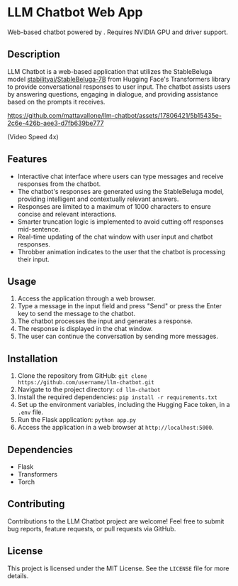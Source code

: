 # LLM Chatbot Web App
Web-based chatbot powered by . Requires NVIDIA GPU and driver support.

## Description
LLM Chatbot is a web-based application that utilizes the StableBeluga model [stabilityai/StableBeluga-7B](https://huggingface.co/stabilityai/StableBeluga-7B) from Hugging Face's Transformers library to provide conversational responses to user input. The chatbot assists users by answering questions, engaging in dialogue, and providing assistance based on the prompts it receives.

https://github.com/mattavallone/llm-chatbot/assets/17806421/5b15435e-2c6e-426b-aee3-d7fb639be777

(Video Speed 4x)
## Features
- Interactive chat interface where users can type messages and receive responses from the chatbot.
- The chatbot's responses are generated using the StableBeluga model, providing intelligent and contextually relevant answers.
- Responses are limited to a maximum of 1000 characters to ensure concise and relevant interactions.
- Smarter truncation logic is implemented to avoid cutting off responses mid-sentence.
- Real-time updating of the chat window with user input and chatbot responses.
- Throbber animation indicates to the user that the chatbot is processing their input.

## Usage
1. Access the application through a web browser.
2. Type a message in the input field and press "Send" or press the Enter key to send the message to the chatbot.
3. The chatbot processes the input and generates a response.
4. The response is displayed in the chat window.
5. The user can continue the conversation by sending more messages.

## Installation
1. Clone the repository from GitHub: `git clone https://github.com/username/llm-chatbot.git`
2. Navigate to the project directory: `cd llm-chatbot`
3. Install the required dependencies: `pip install -r requirements.txt`
4. Set up the environment variables, including the Hugging Face token, in a `.env` file.
5. Run the Flask application: `python app.py`
6. Access the application in a web browser at `http://localhost:5000`.

## Dependencies
- Flask
- Transformers
- Torch

## Contributing
Contributions to the LLM Chatbot project are welcome! Feel free to submit bug reports, feature requests, or pull requests via GitHub.

## License
This project is licensed under the MIT License. See the `LICENSE` file for more details.
